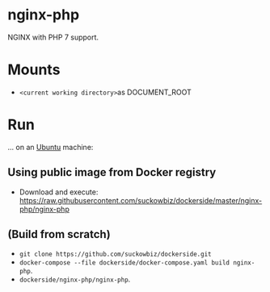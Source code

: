 # nginx-php
NGINX with PHP 7 support.

# Mounts
- `<current working directory>`as DOCUMENT_ROOT

# Run
...  on an [Ubuntu](http://www.ubuntu.com/download/desktop) machine:

## Using public image from Docker registry
- Download and execute: https://raw.githubusercontent.com/suckowbiz/dockerside/master/nginx-php/nginx-php

## (Build from scratch) 
- `git clone https://github.com/suckowbiz/dockerside.git`
- `docker-compose --file dockerside/docker-compose.yaml build nginx-php`.
- `dockerside/nginx-php/nginx-php`.